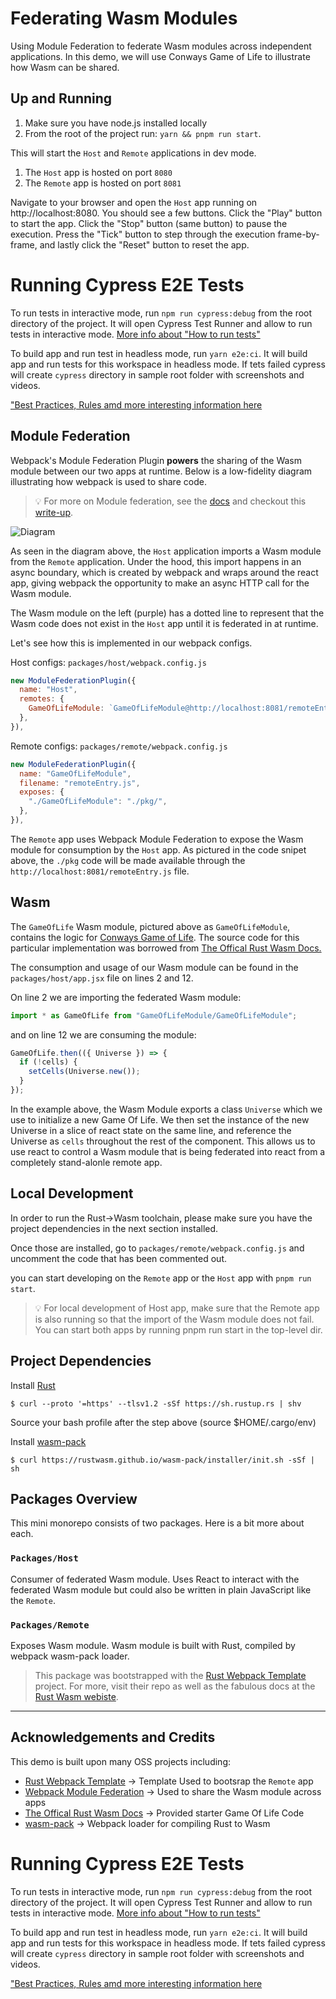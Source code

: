 # Federating Wasm Modules

Using Module Federation to federate Wasm modules across independent applications. In this demo, we will use Conways Game of Life to illustrate how Wasm can be shared.

## Up and Running

1. Make sure you have node.js installed locally
2. From the root of the project run: `yarn && pnpm run start`.

This will start the `Host` and `Remote` applications in dev mode.

1. The `Host` app is hosted on port `8080`
2. The `Remote` app is hosted on port `8081`

Navigate to your browser and open the `Host` app running on http://localhost:8080. You should see a few buttons. Click the "Play" button to start the app. Click the "Stop" button (same button) to pause the execution. Press the "Tick" button to step through the execution frame-by-frame, and lastly click the "Reset" button to reset the app.

# Running Cypress E2E Tests

To run tests in interactive mode, run `npm run cypress:debug` from the root directory of the project. It will open Cypress Test Runner and allow to run tests in interactive mode. [More info about "How to run tests"](../../cypress/README.md#how-to-run-tests)

To build app and run test in headless mode, run `yarn e2e:ci`. It will build app and run tests for this workspace in headless mode. If tets failed cypress will create `cypress` directory in sample root folder with screenshots and videos.

["Best Practices, Rules amd more interesting information here](../../cypress/README.md)

## Module Federation

Webpack's Module Federation Plugin **powers** the sharing of the Wasm module between our two apps at runtime. Below is a low-fidelity diagram illustrating how webpack is used to share code.

> 💡 For more on Module federation, see the [docs](https://webpack.js.org/concepts/module-federation/)
> and checkout this [write-up](https://medium.com/swlh/webpack-5-module-federation-a-game-changer-to-javascript-architecture-bcdd30e02669).

![Diagram](https://raw.githubusercontent.com/alexUXUI/wasm-federation-demo/main/diagram.png)

As seen in the diagram above, the `Host` application imports a Wasm module from the `Remote` application. Under the hood, this import happens in an async boundary, which is created by webpack and wraps around the react app, giving webpack the opportunity to make an async HTTP call for the Wasm module.

The Wasm module on the left (purple) has a dotted line to represent that the Wasm code does not exist in the `Host` app until it is federated in at runtime.

Let's see how this is implemented in our webpack configs.

Host configs: `packages/host/webpack.config.js`

```JavaScript
new ModuleFederationPlugin({
  name: "Host",
  remotes: {
    GameOfLifeModule: `GameOfLifeModule@http://localhost:8081/remoteEntry.js`,
  },
}),
```

Remote configs: `packages/remote/webpack.config.js`

```JavaScript
new ModuleFederationPlugin({
  name: "GameOfLifeModule",
  filename: "remoteEntry.js",
  exposes: {
    "./GameOfLifeModule": "./pkg/",
  },
}),
```

The `Remote` app uses Webpack Module Federation to expose the Wasm module for consumption by the `Host` app. As pictured in the code snipet above, the `./pkg` code will be made available through the `http://localhost:8081/remoteEntry.js` file.

## Wasm

The `GameOfLife` Wasm module, pictured above as `GameOfLifeModule`, contains the logic for [Conways Game of Life](https://en.wikipedia.org/wiki/Conway%27s_Game_of_Life). The source code for this particular implementation was borrowed from [The Offical Rust Wasm Docs.](https://rustwasm.github.io/docs/book/game-of-life/implementing.html)

The consumption and usage of our Wasm module can be found in the `packages/host/app.jsx` file on lines 2 and 12.

On line 2 we are importing the federated Wasm module:

```JavaScript
import * as GameOfLife from "GameOfLifeModule/GameOfLifeModule";
```

and on line 12 we are consuming the module:

```JavaScript
GameOfLife.then(({ Universe }) => {
  if (!cells) {
    setCells(Universe.new());
  }
});
```

In the example above, the Wasm Module exports a class `Universe` which we use to initialize a new Game Of Life. We then set the instance of the new Universe in a slice of react state on the same line, and reference the Universe as `cells` throughout the rest of the component. This allows us to use react to control a Wasm module that is being federated into react from a completely stand-alonle remote app.

## Local Development

In order to run the Rust->Wasm toolchain, please make sure you have the project dependencies in the next section installed.

Once those are installed, go to `packages/remote/webpack.config.js` and uncomment the code that has been commented out.

you can start developing on the `Remote` app or the `Host` app with `pnpm run start`.

> 💡 For local development of Host app, make sure that the Remote app is also running so that the import of the Wasm module does not fail. You can start both apps by running pnpm run start in the top-level dir.

## Project Dependencies

Install [Rust](https://www.rust-lang.org/tools/install)

```shell
$ curl --proto '=https' --tlsv1.2 -sSf https://sh.rustup.rs | shv
```

Source your bash profile after the step above (source $HOME/.cargo/env)

Install [wasm-pack](https://rustwasm.github.io/wasm-pack/installer/)

```shell
$ curl https://rustwasm.github.io/wasm-pack/installer/init.sh -sSf | sh
```

## Packages Overview

This mini monorepo consists of two packages. Here is a bit more about each.

### `Packages/Host`

Consumer of federated Wasm module. Uses React to interact with the federated Wasm module but could also be written in plain JavaScript like the `Remote`.

### `Packages/Remote`

Exposes Wasm module. Wasm module is built with Rust, compiled by webpack wasm-pack loader.

> This package was bootstrapped with the [Rust Webpack Template](https://github.com/rustwasm/rust-webpack-template) project. For more, visit their repo as well as the fabulous docs at the [Rust Wasm webiste](https://rustwasm.github.io/docs/book/).

---

## Acknowledgements and Credits

This demo is built upon many OSS projects including:

- [Rust Webpack Template](https://github.com/rustwasm/rust-webpack-template) -> Template Used to bootsrap the `Remote` app
- [Webpack Module Federation](https://webpack.js.org/concepts/module-federation/) -> Used to share the Wasm module across apps
- [The Offical Rust Wasm Docs](https://rustwasm.github.io/docs/book/game-of-life/implementing.html) -> Provided starter Game Of Life Code
- [wasm-pack](https://rustwasm.github.io/wasm-pack/installer/) -> Webpack loader for compiling Rust to Wasm

# Running Cypress E2E Tests

To run tests in interactive mode, run `npm run cypress:debug` from the root directory of the project. It will open Cypress Test Runner and allow to run tests in interactive mode. [More info about "How to run tests"](../../cypress/README.md#how-to-run-tests)

To build app and run test in headless mode, run `yarn e2e:ci`. It will build app and run tests for this workspace in headless mode. If tets failed cypress will create `cypress` directory in sample root folder with screenshots and videos.

["Best Practices, Rules amd more interesting information here](../../cypress/README.md)
